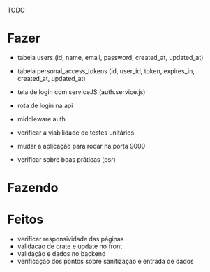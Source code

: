 TODO

# Fazer


- tabela users (id, name, email, password, created_at, updated_at)
- tabela personal_access_tokens (id, user_id, token, expires_in, created_at, updated_at)
- tela de login com serviceJS (auth.service.js)
- rota de login na api
- middleware auth

- verificar a viabilidade de testes unitários
- mudar a aplicação para rodar na porta 9000
- verificar sobre boas práticas (psr)


# Fazendo



# Feitos
- verificar responsividade das páginas
- validacao de crate e update no front
- validação e dados no backend
- verificação dos pontos sobre sanitização e entrada de dados
